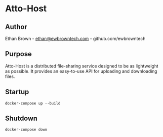# Atto-Host

## Author
Ethan Brown - ethan@ewbrowntech.com - github.com/ewbrowntech

## Purpose
Atto-Host is a distributed file-sharing service designed to be as lightweight as possible. It provides an easy-to-use API for uploading and downloading files.

## Startup

    docker-compose up --build

## Shutdown

    docker-compose down